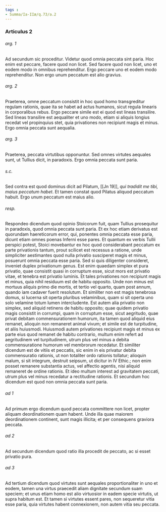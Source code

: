 ```yaml
---
tags : 
- Summa/Ia-IIæ/q.73/a.2
---
```


### Articulus 2

###### arg. 1
Ad secundum sic proceditur. Videtur quod omnia peccata sint paria. Hoc enim est peccare, facere quod non licet. Sed facere quod non licet, uno et eodem modo in omnibus reprehenditur. Ergo peccare uno et eodem modo reprehenditur. Non ergo unum peccatum est alio gravius.

###### arg. 2
Praeterea, omne peccatum consistit in hoc quod homo transgreditur regulam rationis, quae ita se habet ad actus humanos, sicut regula linearis in corporalibus rebus. Ergo peccare simile est ei quod est lineas transilire. Sed lineas transilire est aequaliter et uno modo, etiam si aliquis longius recedat vel propinquius stet, quia privationes non recipiunt magis et minus. Ergo omnia peccata sunt aequalia.

###### arg. 3
Praeterea, peccata virtutibus opponuntur. Sed omnes virtutes aequales sunt, ut Tullius dicit, in paradoxis. Ergo omnia peccata sunt paria.

###### s.c.
Sed contra est quod dominus dicit ad Pilatum, [[Jn 19]], *qui tradidit me tibi, maius peccatum habet*. Et tamen constat quod Pilatus aliquod peccatum habuit. Ergo unum peccatum est maius alio.

###### resp.
Respondeo dicendum quod opinio Stoicorum fuit, quam Tullius prosequitur in paradoxis, quod omnia peccata sunt paria. Et ex hoc etiam derivatus est quorundam haereticorum error, qui, ponentes omnia peccata esse paria, dicunt etiam omnes poenas Inferni esse pares. Et quantum ex verbis Tullii perspici potest, Stoici movebantur ex hoc quod considerabant peccatum ex parte privationis tantum, prout scilicet est recessus a ratione, unde simpliciter aestimantes quod nulla privatio susciperet magis et minus, posuerunt omnia peccata esse paria. Sed si quis diligenter consideret, inveniet duplex privationum genus. Est enim quaedam simplex et pura privatio, quae consistit quasi in corruptum esse, sicut mors est privatio vitae, et tenebra est privatio luminis. Et tales privationes non recipiunt magis et minus, quia nihil residuum est de habitu opposito. Unde non minus est mortuus aliquis primo die mortis, et tertio vel quarto, quam post annum, quando iam cadaver fuerit resolutum. Et similiter non est magis tenebrosa domus, si lucerna sit operta pluribus velaminibus, quam si sit operta uno solo velamine totum lumen intercludente. Est autem alia privatio non simplex, sed aliquid retinens de habitu opposito; quae quidem privatio magis consistit in corrumpi, quam in corruptum esse, sicut aegritudo, quae privat debitam commensurationem humorum, ita tamen quod aliquid eius remanet, alioquin non remaneret animal vivum; et simile est de turpitudine, et aliis huiusmodi. Huiusmodi autem privationes recipiunt magis et minus ex parte eius quod remanet de habitu contrario, multum enim refert ad aegritudinem vel turpitudinem, utrum plus vel minus a debita commensuratione humorum vel membrorum recedatur. Et similiter dicendum est de vitiis et peccatis, sic enim in eis privatur debita commensuratio rationis, ut non totaliter ordo rationis tollatur; alioquin malum, si sit integrum, destruit seipsum, ut dicitur in IV Ethic.; non enim posset remanere substantia actus, vel affectio agentis, nisi aliquid remaneret de ordine rationis. Et ideo multum interest ad gravitatem peccati, utrum plus vel minus recedatur a rectitudine rationis. Et secundum hoc dicendum est quod non omnia peccata sunt paria.

###### ad 1
Ad primum ergo dicendum quod peccata committere non licet, propter aliquam deordinationem quam habent. Unde illa quae maiorem deordinationem continent, sunt magis illicita; et per consequens graviora peccata.

###### ad 2
Ad secundum dicendum quod ratio illa procedit de peccato, ac si esset privatio pura.

###### ad 3
Ad tertium dicendum quod virtutes sunt aequales proportionaliter in uno et eodem, tamen una virtus praecedit aliam dignitate secundum suam speciem; et unus etiam homo est alio virtuosior in eadem specie virtutis, ut supra habitum est. Et tamen si virtutes essent pares, non sequeretur vitia esse paria, quia virtutes habent connexionem, non autem vitia seu peccata.

